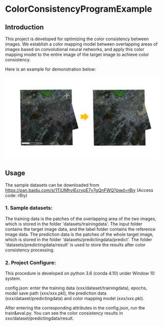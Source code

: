 # ColorConsistencyProgramExample

## Introduction

This project is developed for optimizing the color consistency between images. We establish a color mapping model between overlapping areas of images based on convolutional neural networks, and apply this color mapping model to the entire image of the target image to achieve color consistency.

Here is an example for demonstration below:

<img src="example.png" width="900px"/>

## Usage

The sample datasets can be downloaded from https://pan.baidu.com/s/1TiUMhyIEcrypE7y7gQnFWQ?pwd=rBiy (Access code: rBiy) 

### 1. Sample datasets:
The training data is the patches of the overlapping area of the two images, which is stored in the folder 'datasets/trainingdata'. The input folder contains the target image data, and the label folder contains the reference image data.
The prediction data is the patches of the whole target image, which is stored in the folder 'datasets/predictingdata/predict'.
The folder 'datasets/predictingdata/result' is used to store the results after color consistency processing.

### 2. Project Configure:
This procedure is developed on python 3.6 (conda 4.10) under Window 10 system.

config.json: enter the training data (xxx/dataset/trainingdata), epochs, model save path (xxx/xxx.pkl), the prediction data (xxx/dataset/predictingdata) and color mapping model (xxx/xxx.pkl).

After entering the corresponding attributes in the config.json, run the train&eval.py. You can see the color consistency results in xxx/dataset/predictingdata/result.
